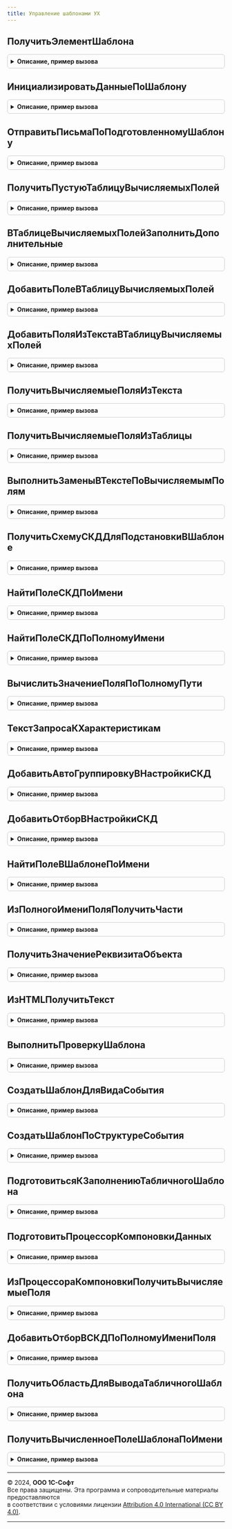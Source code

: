 ```yaml
---
title: Управление шаблонами УХ
---
```



## ПолучитьЭлементШаблона
<details style="margin: 1em 0; padding: 0.5em; border: 1px solid #ccc; border-radius: 6px;">

<summary style="font-weight: bold; cursor: pointer;">Описание, пример вызова</summary>

```bsl
// ЭКСПОРТНЫЕ ФУНКЦИИ РАБОТЫ С ШАБЛОНАМИ.
//

Функция ПолучитьЭлементШаблона(Объект) Экспорт
```

Пример вызова
```bsl
Результат = УправлениеШаблонамиУХ.ПолучитьЭлементШаблона(Объект) 
```
</details>

## ИнициализироватьДанныеПоШаблону
<details style="margin: 1em 0; padding: 0.5em; border: 1px solid #ccc; border-radius: 6px;">

<summary style="font-weight: bold; cursor: pointer;">Описание, пример вызова</summary>

```bsl

Процедура ИнициализироватьДанныеПоШаблону(ЭлементШаблона, СхемаКомпоновки, ТипШаблона, Текст, ТабВычПолей, Компоновщик) Экспорт
```

Пример вызова
```bsl
УправлениеШаблонамиУХ.ИнициализироватьДанныеПоШаблону(ЭлементШаблона, СхемаКомпоновки, ТипШаблона, Текст, ТабВычПолей, Компоновщик));
```
</details>

## ОтправитьПисьмаПоПодготовленномуШаблону
<details style="margin: 1em 0; padding: 0.5em; border: 1px solid #ccc; border-radius: 6px;">

<summary style="font-weight: bold; cursor: pointer;">Описание, пример вызова</summary>

```bsl

Процедура ОтправитьПисьмаПоПодготовленномуШаблону(СхемаКомпоновкиДанных, Компоновщик, ТипШаблона, Текст, ТабВычПолей, ТаблицаАдресов, РегистраторПисьма) Экспорт
```

Пример вызова
```bsl
УправлениеШаблонамиУХ.ОтправитьПисьмаПоПодготовленномуШаблону(СхемаКомпоновкиДанных, Компоновщик, ТипШаблона, Текст, ТабВычПолей, ТаблицаАдресов, РегистраторПисьма));
```
</details>

## ПолучитьПустуюТаблицуВычисляемыхПолей
<details style="margin: 1em 0; padding: 0.5em; border: 1px solid #ccc; border-radius: 6px;">

<summary style="font-weight: bold; cursor: pointer;">Описание, пример вызова</summary>

```bsl

////////////////////////////////////////////////////////////////////////////////
// ВЫЧИСЛЯЕМЫЕ ПОЛЯ

// Получить пустую таблицу для хранения полей которые требуется вычислить
//
Функция ПолучитьПустуюТаблицуВычисляемыхПолей() Экспорт
```

Пример вызова
```bsl
Результат = УправлениеШаблонамиУХ.ПолучитьПустуюТаблицуВычисляемыхПолей());
```
</details>

## ВТаблицеВычисляемыхПолейЗаполнитьДополнительные
<details style="margin: 1em 0; padding: 0.5em; border: 1px solid #ccc; border-radius: 6px;">

<summary style="font-weight: bold; cursor: pointer;">Описание, пример вызова</summary>

```bsl

// В таблице вычисляемых полей заполнить значения дополнительных полей
//
Процедура ВТаблицеВычисляемыхПолейЗаполнитьДополнительные(табВычПолей) Экспорт
```

Пример вызова
```bsl
УправлениеШаблонамиУХ.ВТаблицеВычисляемыхПолейЗаполнитьДополнительные(табВычПолей));
```
</details>

## ДобавитьПолеВТаблицуВычисляемыхПолей
<details style="margin: 1em 0; padding: 0.5em; border: 1px solid #ccc; border-radius: 6px;">

<summary style="font-weight: bold; cursor: pointer;">Описание, пример вызова</summary>

```bsl

// Добавить запись в таблицу вычисляемых полей
//
Процедура ДобавитьПолеВТаблицуВычисляемыхПолей(табВычПолей, Поле, НужноВычислять) Экспорт
```

Пример вызова
```bsl
УправлениеШаблонамиУХ.ДобавитьПолеВТаблицуВычисляемыхПолей(табВычПолей, Поле, НужноВычислять));
```
</details>

## ДобавитьПоляИзТекстаВТаблицуВычисляемыхПолей
<details style="margin: 1em 0; padding: 0.5em; border: 1px solid #ccc; border-radius: 6px;">

<summary style="font-weight: bold; cursor: pointer;">Описание, пример вызова</summary>

```bsl

// Из строки шаблона добавить все вычисляемые поля в таблицу
//
Процедура ДобавитьПоляИзТекстаВТаблицуВычисляемыхПолей(табВычПолей, Текст) Экспорт
```

Пример вызова
```bsl
УправлениеШаблонамиУХ.ДобавитьПоляИзТекстаВТаблицуВычисляемыхПолей(табВычПолей, Текст));
```
</details>

## ПолучитьВычисляемыеПоляИзТекста
<details style="margin: 1em 0; padding: 0.5em; border: 1px solid #ccc; border-radius: 6px;">

<summary style="font-weight: bold; cursor: pointer;">Описание, пример вызова</summary>

```bsl

// По тексту шаблона создать таблицу с вычисляемыми полями
//
Функция ПолучитьВычисляемыеПоляИзТекста(Текст) Экспорт
```

Пример вызова
```bsl
Результат = УправлениеШаблонамиУХ.ПолучитьВычисляемыеПоляИзТекста(Текст) 
```
</details>

## ПолучитьВычисляемыеПоляИзТаблицы
<details style="margin: 1em 0; padding: 0.5em; border: 1px solid #ccc; border-radius: 6px;">

<summary style="font-weight: bold; cursor: pointer;">Описание, пример вызова</summary>

```bsl

// По табличному шаблону создать таблицу с вычисляемыми полями
//
Функция ПолучитьВычисляемыеПоляИзТаблицы(Таб) Экспорт
```

Пример вызова
```bsl
Результат = УправлениеШаблонамиУХ.ПолучитьВычисляемыеПоляИзТаблицы(Таб) 
```
</details>

## ВыполнитьЗаменыВТекстеПоВычисляемымПолям
<details style="margin: 1em 0; padding: 0.5em; border: 1px solid #ccc; border-radius: 6px;">

<summary style="font-weight: bold; cursor: pointer;">Описание, пример вызова</summary>

```bsl

// В строке с вычисляемыми полями выполнить замены значений
//
Процедура ВыполнитьЗаменыВТекстеПоВычисляемымПолям(табВычПолей, Текст) Экспорт
```

Пример вызова
```bsl
УправлениеШаблонамиУХ.ВыполнитьЗаменыВТекстеПоВычисляемымПолям(табВычПолей, Текст));
```
</details>

## ПолучитьСхемуСКДДляПодстановкиВШаблоне
<details style="margin: 1em 0; padding: 0.5em; border: 1px solid #ccc; border-radius: 6px;">

<summary style="font-weight: bold; cursor: pointer;">Описание, пример вызова</summary>

```bsl


////////////////////////////////////////////////////////////////////////////////
// РАБОТА С СКД

// Для объекта получить макет СКД для подстановки в шаблоне
//
Функция ПолучитьСхемуСКДДляПодстановкиВШаблоне(МетаданныеОбъекта) Экспорт
```

Пример вызова
```bsl
Результат = УправлениеШаблонамиУХ.ПолучитьСхемуСКДДляПодстановкиВШаблоне(МетаданныеОбъекта) 
```
</details>

## НайтиПолеСКДПоИмени
<details style="margin: 1em 0; padding: 0.5em; border: 1px solid #ccc; border-radius: 6px;">

<summary style="font-weight: bold; cursor: pointer;">Описание, пример вызова</summary>

```bsl

// Среди элементов полей СКД найти поле по имени
//
Функция НайтиПолеСКДПоИмени(Элементы, Имя) Экспорт
```

Пример вызова
```bsl
Результат = УправлениеШаблонамиУХ.НайтиПолеСКДПоИмени(Элементы, Имя));
```
</details>

## НайтиПолеСКДПоПолномуИмени
<details style="margin: 1em 0; padding: 0.5em; border: 1px solid #ccc; border-radius: 6px;">

<summary style="font-weight: bold; cursor: pointer;">Описание, пример вызова</summary>

```bsl

// Найти поле СКД по полному имени
//
Функция НайтиПолеСКДПоПолномуИмени(Элементы, ПолноеИмя) Экспорт
```

Пример вызова
```bsl
Результат = УправлениеШаблонамиУХ.НайтиПолеСКДПоПолномуИмени(Элементы, ПолноеИмя));
```
</details>

## ВычислитьЗначениеПоляПоПолномуПути
<details style="margin: 1em 0; padding: 0.5em; border: 1px solid #ccc; border-radius: 6px;">

<summary style="font-weight: bold; cursor: pointer;">Описание, пример вызова</summary>

```bsl

// Вычислить значение поля объекта по полному пути
//
Функция ВычислитьЗначениеПоляПоПолномуПути(Объект, Путь, ТекстЗапросаПроХарактеристики) Экспорт
```

Пример вызова
```bsl
Результат = УправлениеШаблонамиУХ.ВычислитьЗначениеПоляПоПолномуПути(Объект, Путь, ТекстЗапросаПроХарактеристики) 
```
</details>

## ТекстЗапросаКХарактеристикам
<details style="margin: 1em 0; padding: 0.5em; border: 1px solid #ccc; border-radius: 6px;">

<summary style="font-weight: bold; cursor: pointer;">Описание, пример вызова</summary>

```bsl

// Из текста запроса получить текст про характеристики
//
Функция ТекстЗапросаКХарактеристикам(ТекстЗапроса) Экспорт
```

Пример вызова
```bsl
Результат = УправлениеШаблонамиУХ.ТекстЗапросаКХарактеристикам(ТекстЗапроса));
```
</details>

## ДобавитьАвтоГруппировкуВНастройкиСКД
<details style="margin: 1em 0; padding: 0.5em; border: 1px solid #ccc; border-radius: 6px;">

<summary style="font-weight: bold; cursor: pointer;">Описание, пример вызова</summary>

```bsl

// В настройки СКД добавить автогруппировку
//
Процедура ДобавитьАвтоГруппировкуВНастройкиСКД(Настройки) Экспорт
```

Пример вызова
```bsl
УправлениеШаблонамиУХ.ДобавитьАвтоГруппировкуВНастройкиСКД(Настройки));
```
</details>

## ДобавитьОтборВНастройкиСКД
<details style="margin: 1em 0; padding: 0.5em; border: 1px solid #ccc; border-radius: 6px;">

<summary style="font-weight: bold; cursor: pointer;">Описание, пример вызова</summary>

```bsl

// В настройки СКД добавить отбор
//
Функция ДобавитьОтборВНастройкиСКД(Настройки, Поле, Значение, ВидСравнения) Экспорт
```

Пример вызова
```bsl
Результат = УправлениеШаблонамиУХ.ДобавитьОтборВНастройкиСКД(Настройки, Поле, Значение, ВидСравнения));
```
</details>

## НайтиПолеВШаблонеПоИмени
<details style="margin: 1em 0; padding: 0.5em; border: 1px solid #ccc; border-radius: 6px;">

<summary style="font-weight: bold; cursor: pointer;">Описание, пример вызова</summary>

```bsl

Функция НайтиПолеВШаблонеПоИмени(ПоляШаблона, ИмяПоля) Экспорт
```

Пример вызова
```bsl
Результат = УправлениеШаблонамиУХ.НайтиПолеВШаблонеПоИмени(ПоляШаблона, ИмяПоля) 
```
</details>

## ИзПолногоИмениПоляПолучитьЧасти
<details style="margin: 1em 0; padding: 0.5em; border: 1px solid #ccc; border-radius: 6px;">

<summary style="font-weight: bold; cursor: pointer;">Описание, пример вызова</summary>

```bsl



////////////////////////////////////////////////////////////////////////////////
// ВСПОМОГАТЕЛЬНЫЕ ФУНКЦИИ

// Полное имя поля разделить по частям
//
Функция ИзПолногоИмениПоляПолучитьЧасти(ПолноеИмя) Экспорт
```

Пример вызова
```bsl
Результат = УправлениеШаблонамиУХ.ИзПолногоИмениПоляПолучитьЧасти(ПолноеИмя));
```
</details>

## ПолучитьЗначениеРеквизитаОбъекта
<details style="margin: 1em 0; padding: 0.5em; border: 1px solid #ccc; border-radius: 6px;">

<summary style="font-weight: bold; cursor: pointer;">Описание, пример вызова</summary>

```bsl

// Получить значение реквизита объекта
//
Функция ПолучитьЗначениеРеквизитаОбъекта(Объект, Реквизит) Экспорт
```

Пример вызова
```bsl
Результат = УправлениеШаблонамиУХ.ПолучитьЗначениеРеквизитаОбъекта(Объект, Реквизит));
```
</details>

## ИзHTMLПолучитьТекст
<details style="margin: 1em 0; padding: 0.5em; border: 1px solid #ccc; border-radius: 6px;">

<summary style="font-weight: bold; cursor: pointer;">Описание, пример вызова</summary>

```bsl

// Из HTML текста получить текст без тэгов
//
Функция ИзHTMLПолучитьТекст(Текст) Экспорт
```

Пример вызова
```bsl
Результат = УправлениеШаблонамиУХ.ИзHTMLПолучитьТекст(Текст) 
```
</details>

## ВыполнитьПроверкуШаблона
<details style="margin: 1em 0; padding: 0.5em; border: 1px solid #ccc; border-radius: 6px;">

<summary style="font-weight: bold; cursor: pointer;">Описание, пример вызова</summary>

```bsl

Функция ВыполнитьПроверкуШаблона(Текст, КомпоновщикНастроек, ТекстСообщения) Экспорт
```

Пример вызова
```bsl
Результат = УправлениеШаблонамиУХ.ВыполнитьПроверкуШаблона(Текст, КомпоновщикНастроек, ТекстСообщения) 
```
</details>

## СоздатьШаблонДляВидаСобытия
<details style="margin: 1em 0; padding: 0.5em; border: 1px solid #ccc; border-radius: 6px;">

<summary style="font-weight: bold; cursor: pointer;">Описание, пример вызова</summary>

```bsl

// Создает элемент справочника Хранилище шаблонов, заполняет соответственные переданные поля
// и возвращает ссылку на шаблон.
Функция СоздатьШаблонДляВидаСобытия(КатегорияОповещенияВход, ВидСобытияОповещенияВход, ТипОбъектаОповещенияВход, ВидОбъектаОповещенияВход, ЗаполнитьТекстПоУмолчаниюВход = Ложь) Экспорт
```

Пример вызова
```bsl
Результат = УправлениеШаблонамиУХ.СоздатьШаблонДляВидаСобытия(КатегорияОповещенияВход, ВидСобытияОповещенияВход, ТипОбъектаОповещенияВход, ВидОбъектаОповещенияВход, ЗаполнитьТекстПоУмолчаниюВход);
```
</details>

## СоздатьШаблонПоСтруктуреСобытия
<details style="margin: 1em 0; padding: 0.5em; border: 1px solid #ccc; border-radius: 6px;">

<summary style="font-weight: bold; cursor: pointer;">Описание, пример вызова</summary>

```bsl

// Создает элемент справочника Хранилище шаблонов, заполняет соответственные
// переданные в структуре поля и возвращает ссылку на шаблон.
Функция СоздатьШаблонПоСтруктуреСобытия(СтруктураВход, ЗаполнитьТекстПоУмолчаниюВход = Ложь) Экспорт
```

Пример вызова
```bsl
Результат = УправлениеШаблонамиУХ.СоздатьШаблонПоСтруктуреСобытия(СтруктураВход, ЗаполнитьТекстПоУмолчаниюВход);
```
</details>

## ПодготовитьсяКЗаполнениюТабличногоШаблона
<details style="margin: 1em 0; padding: 0.5em; border: 1px solid #ccc; border-radius: 6px;">

<summary style="font-weight: bold; cursor: pointer;">Описание, пример вызова</summary>

```bsl

////////////////////////////////////////////////////////////////////////////////
// ЗАПОЛНЕНИЕ В ТАБЛИЧНЫХ ШАБЛОНАХ

// Выполнить подготовку перед заполнением табличного шаблона
//
Функция ПодготовитьсяКЗаполнениюТабличногоШаблона(МетаданныеОбъекта, Шаблон, ОбязательныеПоляДляВычисления = Неопределено) Экспорт
```

Пример вызова
```bsl
Результат = УправлениеШаблонамиУХ.ПодготовитьсяКЗаполнениюТабличногоШаблона(МетаданныеОбъекта, Шаблон, ОбязательныеПоляДляВычисления);
```
</details>

## ПодготовитьПроцессорКомпоновкиДанных
<details style="margin: 1em 0; padding: 0.5em; border: 1px solid #ccc; border-radius: 6px;">

<summary style="font-weight: bold; cursor: pointer;">Описание, пример вызова</summary>

```bsl

// Подготовить процессор компоновки данных
//
Процедура ПодготовитьПроцессорКомпоновкиДанных(НастройкиФормирования) Экспорт
```

Пример вызова
```bsl
УправлениеШаблонамиУХ.ПодготовитьПроцессорКомпоновкиДанных(НастройкиФормирования) 
```
</details>

## ИзПроцессораКомпоновкиПолучитьВычисляемыеПоля
<details style="margin: 1em 0; padding: 0.5em; border: 1px solid #ccc; border-radius: 6px;">

<summary style="font-weight: bold; cursor: pointer;">Описание, пример вызова</summary>

```bsl

// Из процессора компоновки получить значения вычисляемых полей
//
Функция ИзПроцессораКомпоновкиПолучитьВычисляемыеПоля(НастройкиФормирования) Экспорт
```

Пример вызова
```bsl
Результат = УправлениеШаблонамиУХ.ИзПроцессораКомпоновкиПолучитьВычисляемыеПоля(НастройкиФормирования) 
```
</details>

## ДобавитьОтборВСКДПоПолномуИмениПоля
<details style="margin: 1em 0; padding: 0.5em; border: 1px solid #ccc; border-radius: 6px;">

<summary style="font-weight: bold; cursor: pointer;">Описание, пример вызова</summary>

```bsl

// Добавить отбор в СКД по полному имени поля
//
Функция ДобавитьОтборВСКДПоПолномуИмениПоля(НастройкиФормирования, ИмяПоля, ВидСравнения, ЗначениеОтбора) Экспорт
```

Пример вызова
```bsl
Результат = УправлениеШаблонамиУХ.ДобавитьОтборВСКДПоПолномуИмениПоля(НастройкиФормирования, ИмяПоля, ВидСравнения, ЗначениеОтбора) 
```
</details>

## ПолучитьОбластьДляВыводаТабличногоШаблона
<details style="margin: 1em 0; padding: 0.5em; border: 1px solid #ccc; border-radius: 6px;">

<summary style="font-weight: bold; cursor: pointer;">Описание, пример вызова</summary>

```bsl

// Получить и заполнить вычисленными значениями область для вывода табличного шаблона
//
Функция ПолучитьОбластьДляВыводаТабличногоШаблона(НастройкиФормирования) Экспорт
```

Пример вызова
```bsl
Результат = УправлениеШаблонамиУХ.ПолучитьОбластьДляВыводаТабличногоШаблона(НастройкиФормирования) 
```
</details>

## ПолучитьВычисленноеПолеШаблонаПоИмени
<details style="margin: 1em 0; padding: 0.5em; border: 1px solid #ccc; border-radius: 6px;">

<summary style="font-weight: bold; cursor: pointer;">Описание, пример вызова</summary>

```bsl

// Получить вычисленное поле шаблона по имени
//
Функция ПолучитьВычисленноеПолеШаблонаПоИмени(НастройкиФормирования, ИмяПоля) Экспорт
```

Пример вызова
```bsl
Результат = УправлениеШаблонамиУХ.ПолучитьВычисленноеПолеШаблонаПоИмени(НастройкиФормирования, ИмяПоля) 
```
</details>

---

© 2024, **ООО 1С-Софт**  
Все права защищены. Эта программа и сопроводительные материалы предоставляются  
в соответствии с условиями лицензии [Attribution 4.0 International (CC BY 4.0)](https://creativecommons.org/licenses/by/4.0/legalcode).

---

